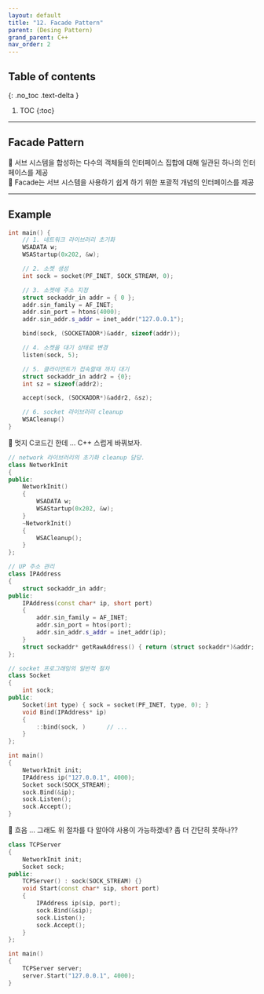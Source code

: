```yaml
---
layout: default
title: "12. Facade Pattern"
parent: (Desing Pattern)
grand_parent: C++
nav_order: 2
---
```


## Table of contents
{: .no_toc .text-delta }

1. TOC
{:toc}

---

## Facade Pattern

🥑 서브 시스템을 합성하는 다수의 객체들의 인터페이스 집합에 대해 일관된 하나의 인터페이스를 제공<br>
🥑 Facade는 서브 시스템을 사용하기 쉽게 하기 위한 포괄적 개념의 인터페이스를 제공<br>

---

## Example

```cpp
int main() {
    // 1. 네트워크 라이브러리 초기화
    WSADATA w;
    WSAStartup(0x202, &w);

    // 2. 소켓 생성
    int sock = socket(PF_INET, SOCK_STREAM, 0);

    // 3. 소켓에 주소 지정
    struct sockaddr_in addr = { 0 };
    addr.sin_family = AF_INET;
    addr.sin_port = htons(4000);
    addr.sin_addr.s_addr = inet_addr("127.0.0.1");

    bind(sock, (SOCKETADDR*)&addr, sizeof(addr));

    // 4. 소켓을 대기 상태로 변경
    listen(sock, 5);

    // 5. 클라이언트가 접속할때 까지 대기
    struct sockaddr_in addr2 = {0};
    int sz = sizeof(addr2);

    accept(sock, (SOCKADDR*)&addr2, &sz);

    // 6. socket 라이브러리 cleanup
    WSACleanup()
}
```

🥑 멋지 C코드긴 한데 … C++ 스럽게 바꿔보자.

```cpp
// network 라이브러리의 초기화 cleanup 담당.
class NetworkInit
{
public:
    NetworkInit()
    {
        WSADATA w;
        WSAStartup(0x202, &w);
    }
    ~NetworkInit()
    {
        WSACleanup();
    }
};
```

```cpp
// UP 주소 관리
class IPAddress
{
    struct sockaddr_in addr;
public:
    IPAddress(const char* ip, short port)
    {
        addr.sin_family = AF_INET;
        addr.sin_port = htos(port);
        addr.sin_addr.s_addr = inet_addr(ip);
    }
    struct sockaddr* getRawAddress() { return (struct sockaddr*)&addr; }
};
```

```cpp
// socket 프로그래밍의 일반적 절차
class Socket
{
    int sock;
public:
    Socket(int type) { sock = socket(PF_INET, type, 0); }
    void Bind(IPAddress* ip)
    {
        ::bind(sock, )      // ...
    }
};
```

```cpp
int main()
{
    NetworkInit init;
    IPAddress ip("127.0.0.1", 4000);
    Socket sock(SOCK_STREAM);
    sock.Bind(&ip);
    sock.Listen();
    sock.Accept();
}
```

🥑 흐음 … 그래도 위 절차를 다 알아야 사용이 가능하겠네? 좀 더 간단히 못하나??

```cpp
class TCPServer
{
    NetworkInit init;
    Socket sock;
public:
    TCPServer() : sock(SOCK_STREAM) {}
    void Start(const char* sip, short port)
    {
        IPAddress ip(sip, port);
        sock.Bind(&sip);
        sock.Listen();
        sock.Accept();
    }
};

int main()
{
    TCPServer server;
    server.Start("127.0.0.1", 4000);
}
```